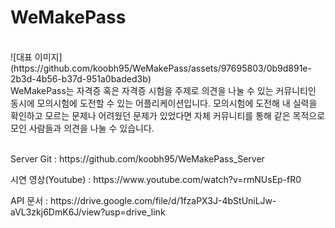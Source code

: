 # WeMakePass
<br>
![대표 이미지](https://github.com/koobh95/WeMakePass/assets/97695803/0b9d891e-2b3d-4b56-b37d-951a0baded3b)
<br>
WeMakePass는 자격증 혹은 자격증 시험을 주제로 의견을 나눌 수 있는 커뮤니티인 동시에 모의시험에 도전할 수 있는 어플리케이션입니다. 모의시험에 도전해 내 실력을 확인하고 모르는 문제나 어려웠던 문제가 있었다면 자체 커뮤니티를 통해 같은 목적으로 모인 사람들과 의견을 나눌 수 있습니다.
<br><br>
<p>Server Git : https://github.com/koobh95/WeMakePass_Server</p>
<p>시연 영상(Youtube) : https://www.youtube.com/watch?v=rmNUsEp-fR0</p>
<p>API 문서 : https://drive.google.com/file/d/1fzaPX3J-4bStUniLJw-aVL3zkj6DmK6J/view?usp=drive_link</p>
